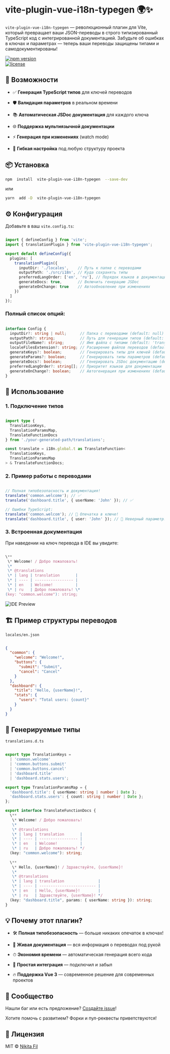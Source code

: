 vite-plugin-vue-i18n-typegen 🌍✨
================================

`vite-plugin-vue-i18n-typegen` — революционный плагин для Vite, который превращает ваши JSON-переводы в строго типизированный TypeScript код с интегрированной документацией. Забудьте об ошибках в ключах и параметрах — теперь ваши переводы защищены типами и самодокументированы!

[![npm version](https://img.shields.io/npm/v/vite-plugin-vue-i18n-typegen.svg)](https://www.npmjs.com/package/vite-plugin-vue-i18n-typegen)  
[![license](https://img.shields.io/npm/l/vite-plugin-vue-i18n-typegen.svg)](https://github.com/yanikitaf/vite-plugin-vue-i18n-typegen/blob/main/LICENSE)

🚀 Возможности
--------------

*   ✅ **Генерация TypeScript типов** для ключей переводов
    
*   🛡 **Валидация параметров** в реальном времени
    
*   📚 **Автоматическая JSDoc документация** для каждого ключа
    
*   🌐 **Поддержка мультиязычной документации**
    
*   ⚡ **Генерация при изменениях** (watch mode)
    
*   🔧 **Гибкая настройка** под любую структуру проекта
    

📦 Установка
------------

```bash
npm  install  vite-plugin-vue-i18n-typegen  --save-dev
```

или

```bash
yarn  add -D  vite-plugin-vue-i18n-typegen
```

⚙️ Конфигурация
---------------

Добавьте в ваш `vite.config.ts`:

```typescript

import { defineConfig } from 'vite';
import { translationPlugin } from 'vite-plugin-vue-i18n-typegen';

export default defineConfig({
  plugins: [
    translationPlugin({
      inputDir: './locales',    // Путь к папке с переводами
      outputPath: './src/i18n', // Куда сохранять типы
      preferredLangOrder: ['en', 'ru'], // Порядок языков в документации
      generateDocs: true,       // Включить генерацию JSDoc
      generateOnChange: true    // Автообновление при изменениях
    })
  ]
});
```

### Полный список опций:

```typescript

interface Config {
  inputDir?: string | null;      // Папка с переводами (default: null)
  outputPath?: string;           // Путь для генерации типов (default: './')
  outputFileName?: string;       // Имя файла с типами (default: 'translations.d.ts')
  localeFilesExtension?: string; // Расширение файлов переводов (default: '.json')
  generateKeys?: boolean;        // Генерировать типы для ключей (default: true)
  generateParams?: boolean;      // Генерировать типы параметров (default: true)
  generateDocs?: boolean;        // Генерировать JSDoc документацию (default: false)
  preferredLangOrder?: string[]; // Приоритет языков для документации
  generateOnChange?: boolean;    // Автогенерация при изменениях (default: false)
}
```

🎯 Использование
----------------

### 1. Подключение типов

```typescript

import type {
  TranslationKeys,
  TranslationParamsMap,
  TranslateFunctionDocs
} from './your-generated-path/translations';

const translate = i18n.global.t as TranslateFunction<
  TranslationKeys,
  TranslationParamsMap
> & TranslateFunctionDocs;
```

### 2. Пример работы с переводами

```typescript

// Полная типобезопасность и документация!
translate('common.welcome'); // ✅
translate('dashboard.title', { userName: 'John' }); // ✅

// Ошибки TypeScript:
translate('common.welcom'); // 🛑 Опечатка в ключе!
translate('dashboard.title', { user: 'John' }); // 🛑 Неверный параметр!
```
### 3. Встроенная документация

При наведении на ключ перевода в IDE вы увидите:

```typescript

\**
 \* Welcome! / Добро пожаловать!
 \*
 \* @translations
 \* | lang | translation       |
 \* | ---- | ----------------- |
 \* | en   | Welcome!          |
 \* | ru   | Добро пожаловать! \*
(key: "common.welcome"): string;
```
![IDE Preview](https://via.placeholder.com/800x400.png?text=IDE+Documentation+Preview)

🏗 Пример структуры переводов
-----------------------------

`locales/en.json`

```json

{
  "common": {
    "welcome": "Welcome!",
    "buttons": {
      "submit": "Submit",
      "cancel": "Cancel"
    }
  },
  "dashboard": {
    "title": "Hello, {userName}!",
    "stats": {
      "users": "Total users: {count}"
    }
  }
}
```
🔮 Генерируемые типы
--------------------

`translations.d.ts`

```typescript

export type TranslationKeys = 
  | 'common.welcome'
  | 'common.buttons.submit'
  | 'common.buttons.cancel'
  | 'dashboard.title'
  | 'dashboard.stats.users';

export type TranslationParamsMap = {
  'dashboard.title': { userName: string | number | Date };
  'dashboard.stats.users': { count: string | number | Date };
};

export interface TranslateFunctionDocs {
  \**
   \* Welcome! / Добро пожаловать!
   \* 
   \* @translations
   \* | lang | translation       |
   \* | ---- | ----------------- |
   \* | en   | Welcome!          |
   \* | ru   | Добро пожаловать! */
  (key: "common.welcome"): string;
  
  \**
   \* Hello, {userName}! / Здравствуйте, {userName}!
   \* 
   \* @translations
   \* | lang | translation               |
   \* | ---- | ------------------------- |
   \* | en   | Hello, {userName}!        |
   \* | ru   | Здравствуйте, {userName}! */
  (key: "dashboard.title", params: { userName: string }): string;
}
```
💡 Почему этот плагин?
----------------------

*   🛠 **Полная типобезопасность** — больше никаких опечаток в ключах!
    
*   📖 **Живая документация** — вся информация о переводах под рукой
    
*   ⏱ **Экономия времени** — автоматическая генерация всего кода
    
*   🧩 **Простая интеграция** — подключил и забыл
    
*   🔥 **Поддержка Vue 3** — современное решение для современных проектов
    

👥 Сообщество
-------------

Нашли баг или есть предложение? [Создайте issue](https://github.com/yanikitaf/vite-plugin-vue-i18n-typegen/issues)!

Хотите помочь с развитием? Форки и пул-реквесты приветствуются!

📄 Лицензия
-----------

MIT © [Nikita Fil](https://github.com/yanikitaf)
